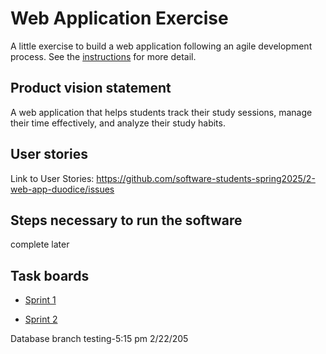 # Web Application Exercise

A little exercise to build a web application following an agile development process. See the [instructions](instructions.md) for more detail.

## Product vision statement

A web application that helps students track their study sessions, manage their time effectively, and analyze their study habits.

## User stories

Link to User Stories: https://github.com/software-students-spring2025/2-web-app-duodice/issues

## Steps necessary to run the software

complete later

## Task boards

- [Sprint 1](https://github.com/orgs/software-students-spring2025/projects/6)

- [Sprint 2](https://github.com/orgs/software-students-spring2025/projects/17)

Database branch testing-5:15 pm 2/22/205